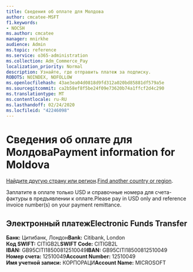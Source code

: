 ```yaml
---
title: Сведения об оплате для Молдова
author: cmcatee-MSFT
f1.keywords:
- NOCSH
ms.author: cmcatee
manager: mnirkhe
audience: Admin
ms.topic: reference
ms.service: o365-administration
ms.collection: Adm_Commerce_Pay
localization_priority: Normal
description: Узнайте, где отправить платеж за подписку.
ROBOTS: NOINDEX, NOFOLLOW
ms.openlocfilehash: 43ae3ea04d0818d9fd312a020bd85881df579a5e
ms.sourcegitcommit: ca2b58ef8f5be24f09e73620b74a1ffcf2d4c290
ms.translationtype: MT
ms.contentlocale: ru-RU
ms.lasthandoff: 02/24/2020
ms.locfileid: "42246098"
---
```

# <a name="payment-information-for-moldova"></a><span data-ttu-id="40536-103">Сведения об оплате для Молдова</span><span class="sxs-lookup"><span data-stu-id="40536-103">Payment information for Moldova</span></span>

<span data-ttu-id="40536-104">[Найдите другую страну или регион](../billing-and-payments/pay-for-your-subscription.md).</span><span class="sxs-lookup"><span data-stu-id="40536-104">[Find another country or region](../billing-and-payments/pay-for-your-subscription.md).</span></span> 

<span data-ttu-id="40536-105">Заплатите в оплате только USD и справочные номера для счета-фактуры в предъявлении к оплате.</span><span class="sxs-lookup"><span data-stu-id="40536-105">Please pay in USD only and reference invoice number(s) on your payment remittance.</span></span>

## <a name="electronic-funds-transfer"></a><span data-ttu-id="40536-106">Электронный платеж</span><span class="sxs-lookup"><span data-stu-id="40536-106">Electronic Funds Transfer</span></span>

<span data-ttu-id="40536-107">**Банк:** Цитибанк, Лондон</span><span class="sxs-lookup"><span data-stu-id="40536-107">**Bank:** Citibank, London</span></span>  
<span data-ttu-id="40536-108">**Код SWIFT:** CITIGB2L</span><span class="sxs-lookup"><span data-stu-id="40536-108">**SWIFT Code:** CITIGB2L</span></span>  
<span data-ttu-id="40536-109">**IBAN:** GB95CITI18500812510049</span><span class="sxs-lookup"><span data-stu-id="40536-109">**IBAN:** GB95CITI18500812510049</span></span>  
<span data-ttu-id="40536-110">**Номер счета:** 12510049</span><span class="sxs-lookup"><span data-stu-id="40536-110">**Account Number:** 12510049</span></span>  
<span data-ttu-id="40536-111">**Имя учетной записи:** КОРПОРАЦИ</span><span class="sxs-lookup"><span data-stu-id="40536-111">**Account Name:** MICROSOFT</span></span>  